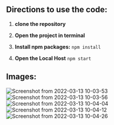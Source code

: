 ## Directions to use the code:

1. **clone the repository**

2. **Open the project in terminal**

3. **Install npm packages:**
`npm install`

4. **Open the Local Host**
`npm start`

## Images:
![Screenshot from 2022-03-13 10-03-53](https://user-images.githubusercontent.com/71829413/158050190-99bff126-aeb7-4cac-98ba-b9c161fa187d.png)
![Screenshot from 2022-03-13 10-03-56](https://user-images.githubusercontent.com/71829413/158050194-c209e71e-046b-4d09-86da-e54239fe25cc.png)
![Screenshot from 2022-03-13 10-04-04](https://user-images.githubusercontent.com/71829413/158050196-f8e43c59-2825-4f71-9460-a484a0a39145.png)
![Screenshot from 2022-03-13 10-04-12](https://user-images.githubusercontent.com/71829413/158050197-c4516a7b-6984-45ef-abc9-4fa53ae63342.png)
![Screenshot from 2022-03-13 10-04-26](https://user-images.githubusercontent.com/71829413/158050200-b5f450c5-614e-4774-a828-29a7da9a5f10.png)
